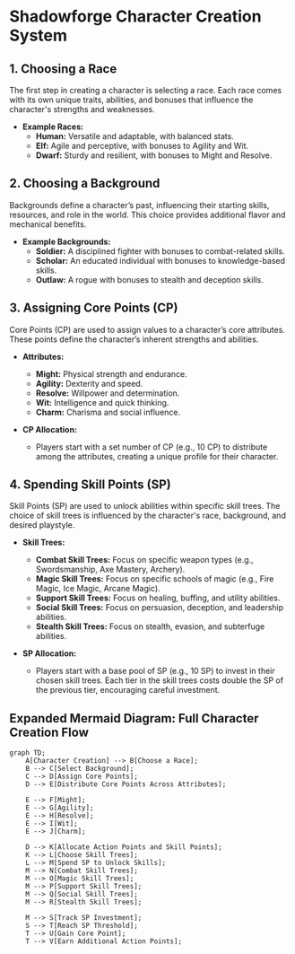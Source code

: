 # Shadowforge Character Creation System

## 1. Choosing a Race

The first step in creating a character is selecting a race. Each race comes with its own unique traits, abilities, and bonuses that influence the character's strengths and weaknesses.

- **Example Races:**
  - **Human:** Versatile and adaptable, with balanced stats.
  - **Elf:** Agile and perceptive, with bonuses to Agility and Wit.
  - **Dwarf:** Sturdy and resilient, with bonuses to Might and Resolve.

## 2. Choosing a Background

Backgrounds define a character’s past, influencing their starting skills, resources, and role in the world. This choice provides additional flavor and mechanical benefits.

- **Example Backgrounds:**
  - **Soldier:** A disciplined fighter with bonuses to combat-related skills.
  - **Scholar:** An educated individual with bonuses to knowledge-based skills.
  - **Outlaw:** A rogue with bonuses to stealth and deception skills.

## 3. Assigning Core Points (CP)

Core Points (CP) are used to assign values to a character’s core attributes. These points define the character’s inherent strengths and abilities.

- **Attributes:**
  - **Might:** Physical strength and endurance.
  - **Agility:** Dexterity and speed.
  - **Resolve:** Willpower and determination.
  - **Wit:** Intelligence and quick thinking.
  - **Charm:** Charisma and social influence.

- **CP Allocation:**
  - Players start with a set number of CP (e.g., 10 CP) to distribute among the attributes, creating a unique profile for their character.

## 4. Spending Skill Points (SP)

Skill Points (SP) are used to unlock abilities within specific skill trees. The choice of skill trees is influenced by the character's race, background, and desired playstyle.

- **Skill Trees:**
  - **Combat Skill Trees:** Focus on specific weapon types (e.g., Swordsmanship, Axe Mastery, Archery).
  - **Magic Skill Trees:** Focus on specific schools of magic (e.g., Fire Magic, Ice Magic, Arcane Magic).
  - **Support Skill Trees:** Focus on healing, buffing, and utility abilities.
  - **Social Skill Trees:** Focus on persuasion, deception, and leadership abilities.
  - **Stealth Skill Trees:** Focus on stealth, evasion, and subterfuge abilities.

- **SP Allocation:**
  - Players start with a base pool of SP (e.g., 10 SP) to invest in their chosen skill trees. Each tier in the skill trees costs double the SP of the previous tier, encouraging careful investment.

## Expanded Mermaid Diagram: Full Character Creation Flow

```mermaid
graph TD;
    A[Character Creation] --> B[Choose a Race];
    B --> C[Select Background];
    C --> D[Assign Core Points];
    D --> E[Distribute Core Points Across Attributes];
    
    E --> F[Might];
    E --> G[Agility];
    E --> H[Resolve];
    E --> I[Wit];
    E --> J[Charm];

    D --> K[Allocate Action Points and Skill Points];
    K --> L[Choose Skill Trees];
    L --> M[Spend SP to Unlock Skills];
    M --> N[Combat Skill Trees];
    M --> O[Magic Skill Trees];
    M --> P[Support Skill Trees];
    M --> Q[Social Skill Trees];
    M --> R[Stealth Skill Trees];

    M --> S[Track SP Investment];
    S --> T[Reach SP Threshold];
    T --> U[Gain Core Point];
    T --> V[Earn Additional Action Points];
```